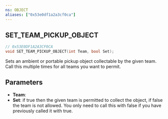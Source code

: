 ```yaml
---
ns: OBJECT
aliases: ["0x53e0df1a2a3cf0ca"]
---
```

## SET_TEAM_PICKUP_OBJECT

```c
// 0x53E0DF1A2A3CF0CA
void SET_TEAM_PICKUP_OBJECT(int Team, bool Set);
```

Sets an ambient or portable pickup object collectable by the given team. Call this multiple times for all teams you want to permit.


## Parameters
* **Team**: 
* **Set**: if true then the given team is permitted to collect the object, if false the team is not allowed. You only need to call this with false if you have previously called it with true.
